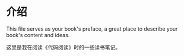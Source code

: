 介绍
=======

This file serves as your book's preface, a great place to describe your book's content and ideas.

这里是我在阅读《代码阅读》时的一些读书笔记。